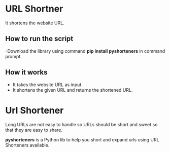 <h1 align="left">URL Shortner</h1>
It shortens the website URL.

## How to run the script
-Download the library using command **pip install pyshorteners** in command prompt.

## How it works
- It takes the website URL as input. 
- It shortens the given URL and returns the shortened URL.

# Url Shortener

Long URLs are not easy to handle so URLs should be short and sweet so that they are easy to share.

**pyshorteners** is a Python lib to help you short and expand urls using URL Shorteners available.
 
